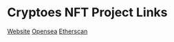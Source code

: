 # Cryptoes NFT Project Links

[Website](https://cryptoes.d9899h3hqxqsc.amplifyapp.com/)
[Opensea](https://opensea.io/collection/cryptoes-nft)
[Etherscan](https://etherscan.io/address/0xead1ed41e7ed470814eb41b04d1d8113d5a70e56)
